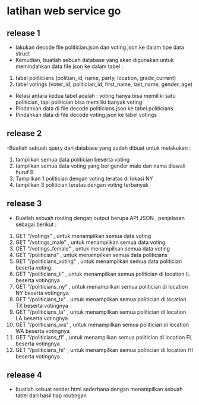 # latihan web service go

## release 1
- lakukan decode file politician.json dan voting.json ke dalam tipe data struct
- Kemudian, buatlah sebuah database yang akan digunakan untuk memindahkan data file json ke dalam tabel :
1. tabel politicians (politian_id, name, party, location, grade_current)
2. tabel votings (voter_id, politician_id, first_name, last_name, gender, age)
- Relasi antara kedua tabel adalah : voting hanya bisa memiliki satu politician, tapi politician bisa memiliki banyak voting
- Pindahkan data di file decode politicians.json ke tabel politicians
- Pindahkan data di file decode voting.json ke tabel votings

## release 2
-Buatlah sebuah query dari database yang sudah dibuat untuk melakukan :
1. tampilkan semua data politician beserta voting
2. tampilkan semua data voting yang ber gender male dan nama diawali huruf B
4. Tampilkan 1 politician dengan voting teratas di lokasi NY
3. tampilkan 3 politician teratas dengan voting terbanyak


## release 3
- Buatlah sebuah routing dengan output berupa API JSON , penjelasan sebagai berikut :
1. GET "/votings" , untuk menampilkan semua data voting 
2. GET "/votings_male" , untuk menampilkan semua data voting 
3. GET "/votings_female" , untuk menampilkan semua data voting 
4. GET "/politicians" , untuk menampilkan semua data politicians 
5. GET "/politicians_voting" , untuk menampilkan semua data politician beserta voting. 
6. GET "/politicians_il" , untuk menampilkan semua politician di location IL beserta votingnya
7. GET "/politicians_ny" , untuk menampilkan semua politician di location NY beserta votingnya
8. GET "/politicians_tx" , untuk menampilkan semua politician di location TX beserta votingnya
9. GET "/politicians_la" , untuk menampilkan semua politician di location LA beserta votingnya 
10. GET "/politicians_wa" , untuk menampilkan semua politician di location WA beserta votingnya 
11. GET "/politicians_fl" , untuk menampilkan semua politician di location FL beserta votingnya
12. GET "/politicians_hi" , untuk menampilkan semua politician di location HI beserta votingnya 

## release 4
- buatlah sebuat render html sederhana dengan menampilkan sebuah tabel dari hasil tiap routingan
